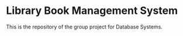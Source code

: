 # Library Book Management System

This is the repository of the group project for Database Systems.
